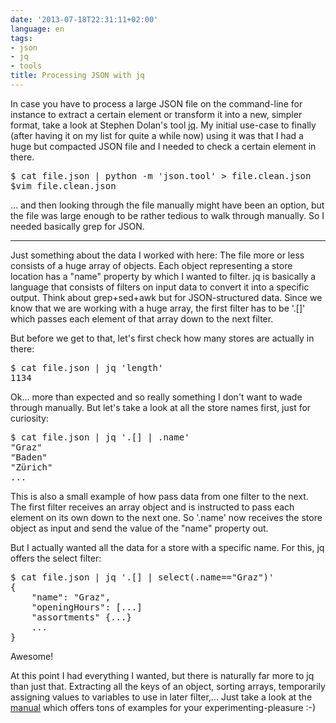```yaml
---
date: '2013-07-18T22:31:11+02:00'
language: en
tags:
- json
- jq
- tools
title: Processing JSON with jq
---
```



In case you have to process a large JSON file on the command-line for instance to extract a certain element or transform it into a new, simpler format, take a look at Stephen Dolan's tool [jq][]. My initial use-case to finally (after having it on my list for quite a while now) using it was that I had a huge but compacted JSON file and I needed to check a certain element in there.

<pre>$ cat file.json | python -m 'json.tool' > file.clean.json
$vim file.clean.json</pre>

... and then looking through the file manually might have been an option, but the file was large enough to be rather tedious to walk through manually. So I needed basically grep for JSON.

---------------

Just something about the data I worked with here: The file more or less consists of a huge array of objects. Each object representing a store location has a "name" property by which I wanted to filter. jq is basically a language that consists of filters on input data to convert it into a specific output. Think about grep+sed+awk but for JSON-structured data. Since we know that we are working with a huge array, the first filter has to be '.[]' which passes each element of that array down to the next filter.

But before we get to that, let's first check how many stores are actually in there:

<pre>$ cat file.json | jq 'length'
1134</pre>

Ok... more than expected and so really something I don't want to wade through manually. But let's take a look at all the store names first, just for curiosity:

<pre>$ cat file.json | jq '.[] | .name'
"Graz"
"Baden"
"Zürich"
...</pre>

This is also a small example of how pass data from one filter to the next. The first filter receives an array object and is instructed to pass each element on its own down to the next one. So '.name' now receives the store object as input and send the value of the "name" property out.

But I actually wanted all the data for a store with a specific name. For this, jq offers the select filter:

<pre>$ cat file.json | jq '.[] | select(.name=="Graz")'
{
    "name": "Graz",
    "openingHours": [...]
    "assortments" {...}
    ...
}
</pre>

Awesome!

At this point I had everything I wanted, but there is naturally far more to jq than just that. Extracting all the keys of an object, sorting arrays, temporarily assigning values to variables to use in later filter,... Just take a look at the [manual][] which offers tons of examples for your experimenting-pleasure :-)


[jq]: http://stedolan.github.io/jq/
[manual]: http://stedolan.github.io/jq/manual/
